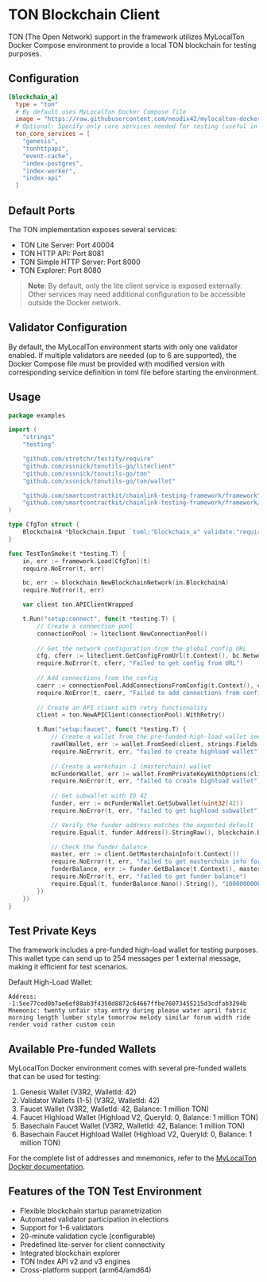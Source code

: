 # TON Blockchain Client

TON (The Open Network) support in the framework utilizes MyLocalTon Docker Compose environment to provide a local TON blockchain for testing purposes.

## Configuration

```toml
[blockchain_a]
  type = "ton"
  # By default uses MyLocalTon Docker Compose file
  image = "https://raw.githubusercontent.com/neodix42/mylocalton-docker/main/docker-compose.yaml"
  # Optional: Specify only core services needed for testing (useful in CI environments)
  ton_core_services = [
    "genesis",
    "tonhttpapi",
    "event-cache",
    "index-postgres", 
    "index-worker", 
    "index-api"
  ]
```

## Default Ports

The TON implementation exposes several services:

- TON Lite Server: Port 40004
- TON HTTP API: Port 8081
- TON Simple HTTP Server: Port 8000
- TON Explorer: Port 8080

> **Note**: By default, only the lite client service is exposed externally. Other services may need additional configuration to be accessible outside the Docker network.

## Validator Configuration

By default, the MyLocalTon environment starts with only one validator enabled. If multiple validators are needed (up to 6 are supported), the Docker Compose file must be provided with modified version with corresponding service definition in toml file before starting the environment.

## Usage

```go
package examples

import (
	"strings"
	"testing"

	"github.com/stretchr/testify/require"
	"github.com/xssnick/tonutils-go/liteclient"
	"github.com/xssnick/tonutils-go/ton"
	"github.com/xssnick/tonutils-go/ton/wallet"

	"github.com/smartcontractkit/chainlink-testing-framework/framework"
	"github.com/smartcontractkit/chainlink-testing-framework/framework/components/blockchain"
)

type CfgTon struct {
	BlockchainA *blockchain.Input `toml:"blockchain_a" validate:"required"`
}

func TestTonSmoke(t *testing.T) {
	in, err := framework.Load[CfgTon](t)
	require.NoError(t, err)

	bc, err := blockchain.NewBlockchainNetwork(in.BlockchainA)
	require.NoError(t, err)

	var client ton.APIClientWrapped

	t.Run("setup:connect", func(t *testing.T) {
		// Create a connection pool
		connectionPool := liteclient.NewConnectionPool()
		
		// Get the network configuration from the global config URL
		cfg, cferr := liteclient.GetConfigFromUrl(t.Context(), bc.NetworkSpecificData.TonGlobalConfigURL)
		require.NoError(t, cferr, "Failed to get config from URL")
		
		// Add connections from the config
		caerr := connectionPool.AddConnectionsFromConfig(t.Context(), cfg)
		require.NoError(t, caerr, "Failed to add connections from config")
		
		// Create an API client with retry functionality
		client = ton.NewAPIClient(connectionPool).WithRetry()

		t.Run("setup:faucet", func(t *testing.T) {
			// Create a wallet from the pre-funded high-load wallet seed
			rawHlWallet, err := wallet.FromSeed(client, strings.Fields(blockchain.DefaultTonHlWalletMnemonic), wallet.HighloadV2Verified)
			require.NoError(t, err, "failed to create highload wallet")
			
			// Create a workchain -1 (masterchain) wallet
			mcFunderWallet, err := wallet.FromPrivateKeyWithOptions(client, rawHlWallet.PrivateKey(), wallet.HighloadV2Verified, wallet.WithWorkchain(-1))
			require.NoError(t, err, "failed to create highload wallet")
			
			// Get subwallet with ID 42
			funder, err := mcFunderWallet.GetSubwallet(uint32(42))
			require.NoError(t, err, "failed to get highload subwallet")

			// Verify the funder address matches the expected default
			require.Equal(t, funder.Address().StringRaw(), blockchain.DefaultTonHlWalletAddress, "funder address mismatch")

			// Check the funder balance
			master, err := client.GetMasterchainInfo(t.Context())
			require.NoError(t, err, "failed to get masterchain info for funder balance check")
			funderBalance, err := funder.GetBalance(t.Context(), master)
			require.NoError(t, err, "failed to get funder balance")
			require.Equal(t, funderBalance.Nano().String(), "1000000000000000", "funder balance mismatch")
		})
	})
}
```

## Test Private Keys

The framework includes a pre-funded high-load wallet for testing purposes. This wallet type can send up to 254 messages per 1 external message, making it efficient for test scenarios.

Default High-Load Wallet:
```
Address: -1:5ee77ced0b7ae6ef88ab3f4350d8872c64667ffbe76073455215d3cdfab3294b
Mnemonic: twenty unfair stay entry during please water april fabric morning length lumber style tomorrow melody similar forum width ride render void rather custom coin
```

## Available Pre-funded Wallets

MyLocalTon Docker environment comes with several pre-funded wallets that can be used for testing:

1. Genesis Wallet (V3R2, WalletId: 42)
2. Validator Wallets (1-5) (V3R2, WalletId: 42)
3. Faucet Wallet (V3R2, WalletId: 42, Balance: 1 million TON)
4. Faucet Highload Wallet (Highload V2, QueryId: 0, Balance: 1 million TON)
5. Basechain Faucet Wallet (V3R2, WalletId: 42, Balance: 1 million TON)
6. Basechain Faucet Highload Wallet (Highload V2, QueryId: 0, Balance: 1 million TON)

For the complete list of addresses and mnemonics, refer to the [MyLocalTon Docker documentation](https://github.com/neodix42/mylocalton-docker).

## Features of the TON Test Environment

- Flexible blockchain startup parametrization
- Automated validator participation in elections
- Support for 1-6 validators
- 20-minute validation cycle (configurable)
- Predefined lite-server for client connectivity
- Integrated blockchain explorer
- TON Index API v2 and v3 engines
- Cross-platform support (arm64/amd64)